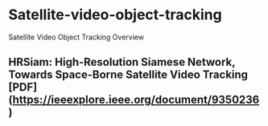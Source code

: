 # Satellite-video-object-tracking
Satellite Video Object Tracking Overview

## HRSiam: High-Resolution Siamese Network, Towards Space-Borne Satellite Video Tracking [PDF] (https://ieeexplore.ieee.org/document/9350236)
